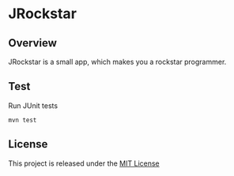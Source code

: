 # JRockstar

## Overview
JRockstar is a small app, which makes you a rockstar programmer.

## Test
Run JUnit tests
```
mvn test
```

## License
This project is released under the [MIT License](LICENSE.txt)
